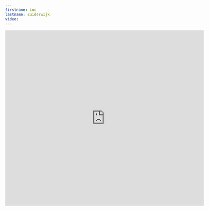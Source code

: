 ```yaml
--- 
firstname: Luc
lastname: Zuiderwijk
video: 
--- 
```


<iframe src="https://player.vimeo.com/video/560842808" width="640" height="564" frameborder="0" allow="autoplay; fullscreen" allowfullscreen></iframe>